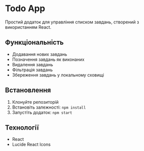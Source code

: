 # Todo App

Простий додаток для управління списком завдань, створений з використанням React.

## Функціональність

- Додавання нових завдань
- Позначення завдань як виконаних
- Видалення завдань
- Фільтрація завдань
- Збереження завдань у локальному сховищі

## Встановлення

1. Клонуйте репозиторій
2. Встановіть залежності: `npm install`
3. Запустіть додаток: `npm start`

## Технології

- React
- Lucide React Icons
